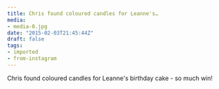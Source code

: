```yaml
---
title: Chris found coloured candles for Leanne's…
media:
- media-0.jpg
date: "2015-02-03T21:45:44Z"
draft: false
tags:
- imported
- from-instagram
---
```

Chris found coloured candles for Leanne's birthday cake - so much win\!
